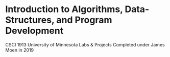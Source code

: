# Introduction to Algorithms, Data-Structures, and Program Development
CSCI 1913 University of Minnesota Labs & Projects
Completed under James Moen in 2019
